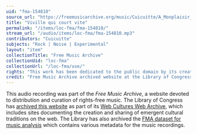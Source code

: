 ```yaml
---
uid: "fma-154810"
source_url: "https://freemusicarchive.org/music/Cuicuitte/A_Monplaisir_Best-Of__Lets_hear_that_crap/Cuicuitte_-_A_Monplaisir_Best-of__Lets_here_that_crap_-_05_Viville_qui_court_vite"
title: "Viville qui court vite"
permalink: "/items/loc-fma/fma-154810/"
stream_url: "/audio/items/loc-fma/fma-154810.mp3"
contributors: "Cuicuitte"
subjects: "Rock | Noise | Experimental"
layout: "item"
collectionTitle: "Free Music Archive"
collectionUid: "loc-fma"
collectionUrl: "/loc-fma/use/"
rights: "This work has been dedicated to the public domain by its creator, thus is free to use and reuse without restriction. You can copy, modify, distribute and perform the work, even for commercial purposes, all without asking permission. Attribution is recommended but not required."
credit: "Free Music Archive archived website at the Library of Congress, Web Archives Division."
---
```


This audio recording was part of the _Free Music Archive_, a website devoted to distribution and curation of rights-free music. The Library of Congress has [archived this website](https://www.loc.gov/item/lcwaN0026492/) as part of its [Web Cultures Web Archive](https://www.loc.gov/collections/web-cultures-web-archive/about-this-collection/), which includes sites documenting the creation and sharing of emergent cultural traditions on the web. The Library has also archived the [FMA dataset for music analysis](https://catalog.loc.gov/vwebv/search?searchCode=LCCN&searchArg=2018655052&searchType=1&permalink=y) which contains various metadata for the music recordings.